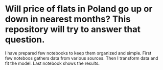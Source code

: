 # Will price of flats in Poland go up or down in nearest months? This repository will try to answer that question.

I have prepared few notebooks to keep them organized and simple. First few noteboos gathers data from various sources. Then I transform data and fit the model. Last notebook shows the results.
